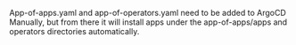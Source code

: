 App-of-apps.yaml and app-of-operators.yaml need to be added to ArgoCD Manually, but from there it will install apps under the app-of-apps/apps and operators directories automatically.